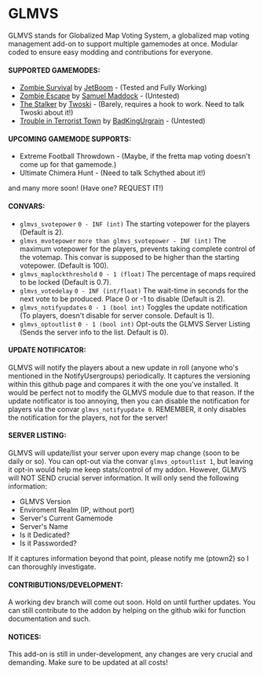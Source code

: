 GLMVS
=========

GLMVS stands for Globalized Map Voting System, a globalized map voting management add-on to support multiple gamemodes at once. Modular coded to ensure easy modding and contributions for everyone.

#### SUPPORTED GAMEMODES: ####
* [Zombie Survival](http://facepunch.com/showthread.php?t=1160198) by [JetBoom](http://steamcommunity.com/profiles/76561197966880749) - (Tested and Fully Working)
* [Zombie Escape](http://facepunch.com/showthread.php?t=1187359) by [Samuel Maddock](http://steamcommunity.com/profiles/76561197991989781) - (Untested)
* [The Stalker](http://www.facepunch.com/showthread.php?t=1218503) by [Twoski](http://steamcommunity.com/profiles/76561197994990341) - (Barely, requires a hook to work. Need to talk Twoski about it!)
* [Trouble in Terrorist Town](http://ttt.badking.net/) by [BadKingUrgrain](http://steamcommunity.com/profiles/76561197964193008) - (Untested)

#### UPCOMING GAMEMODE SUPPORTS: ####
* Extreme Football Throwdown - (Maybe, if the fretta map voting doesn't come up for that gamemode.)
* Ultimate Chimera Hunt - (Need to talk Schythed about it!)

and many more soon! (Have one? REQUEST IT!)

#### CONVARS: ####
* `glmvs_svotepower` `0 - INF (int)` The starting votepower for the players (Default is 2).
* `glmvs_mvotepower` `more than glmvs_svotepower - INF (int)` The maximum votepower for the players, prevents taking complete control of the votemap. This convar is supposed to be higher than the starting votepower. (Default is 100).
* `glmvs_maplockthreshold` `0 - 1 (float)` The percentage of maps required to be locked (Default is 0.7).
* `glmvs_votedelay` `0 - INF (int/float)` The wait-time in seconds for the next vote to be produced. Place 0 or -1 to disable (Default is 2).
* `glmvs_notifyupdates` `0 - 1 (bool int)` Toggles the update notification (To players, doesn't disable for server console. Default is 1).
* `glmvs_optoutlist` `0 - 1 (bool int)` Opt-outs the GLMVS Server Listing (Sends the server info to the list. Default is 0).

#### UPDATE NOTIFICATOR: ####
GLMVS will notify the players about a new update in roll (anyone who's mentioned in the NotifyUsergroups) periodically. It captures the versioning within this github page and compares it with the one you've installed. It would be perfect not to modify the GLMVS module due to that reason. If the update notificator is too annoying, then you can disable the notification for players via the convar `glmvs_notifyupdate 0`. REMEMBER, it only disables the notification for the players, not for the server!

#### SERVER LISTING: ####
GLMVS will update/list your server upon every map change (soon to be daily or so). You can opt-out via the convar `glmvs_optoutlist 1`, but leaving it opt-in would help me keep stats/control of my addon. However, GLMVS will NOT SEND crucial server information. It will only send the following information:
* GLMVS Version
* Enviroment Realm (IP, without port)
* Server's Current Gamemode
* Server's Name
* Is it Dedicated?
* Is it Passworded?

If it captures information beyond that point, please notify me (ptown2) so I can thoroughly investigate.

#### CONTRIBUTIONS/DEVELOPMENT: ####
A working dev branch will come out soon. Hold on until further updates. You can still contribute to the addon by helping on the github wiki for function documentation and such.

#### NOTICES: ####
This add-on is still in under-development, any changes are very crucial and demanding. Make sure to be updated at all costs!